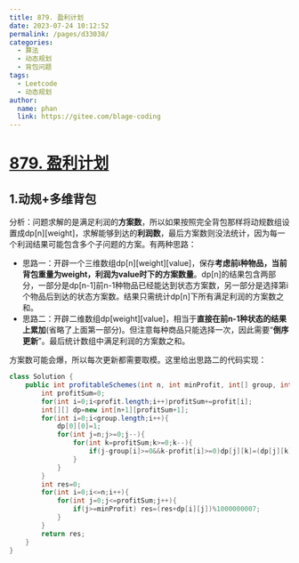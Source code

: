 ```yaml
---
title: 879. 盈利计划
date: 2023-07-24 10:12:52
permalink: /pages/d33038/
categories:
  - 算法
  - 动态规划
  - 背包问题
tags:
  - Leetcode
  - 动态规划
author: 
  name: phan
  link: https://gitee.com/blage-coding
---
```

# [879. 盈利计划](https://leetcode.cn/problems/profitable-schemes/)

## 1.动规+多维背包

分析：问题求解的是满足利润的**方案数**，所以如果按照完全背包那样将动规数组设置成dp\[n\][weight\]，求解能够到达的**利润数**，最后方案数则没法统计，因为每一个利润结果可能包含多个子问题的方案。有两种思路：

- 思路一：开辟一个三维数组dp\[n\]\[weight\]\[value\]，保存**考虑前i种物品，当前背包重量为weight，利润为value时下的方案数量**。dp\[n\]的结果包含两部分，一部分是dp\[n-1\]前n-1种物品已经能达到状态方案数，另一部分是选择第i个物品后到达的状态方案数。结果只需统计dp\[n\]下所有满足利润的方案数之和。
- 思路二：开辟二维数组dp\[weight\]\[value\]，相当于**直接在前n-1种状态的结果上累加**(省略了上面第一部分)。但注意每种商品只能选择一次，因此需要“**倒序更新**”。最后统计数组中满足利润的方案数之和。

方案数可能会爆，所以每次更新都需要取模。这里给出思路二的代码实现：

```java
class Solution {
    public int profitableSchemes(int n, int minProfit, int[] group, int[] profit) {
        int profitSum=0;
        for(int i=0;i<profit.length;i++)profitSum+=profit[i];
        int[][] dp=new int[n+1][profitSum+1];
        for(int i=0;i<group.length;i++){
            dp[0][0]=1;
            for(int j=n;j>=0;j--){
                for(int k=profitSum;k>=0;k--){
                    if(j-group[i]>=0&&k-profit[i]>=0)dp[j][k]=(dp[j][k]+dp[j-group[i]][k-profit[i]])%1000000007;
                }
            }
        }
        int res=0;
        for(int i=0;i<=n;i++){
            for(int j=0;j<=profitSum;j++){
                if(j>=minProfit) res=(res+dp[i][j])%1000000007;
            }
        }
        return res;
    }
}
```